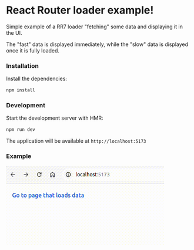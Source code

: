 # React Router loader example!

Simple example of a RR7 loader "fetching" some data and displaying it in the UI.

The "fast" data is displayed immediately, while the "slow" data is displayed once it is fully loaded.


### Installation

Install the dependencies:

```bash
npm install
```

### Development

Start the development server with HMR:

```bash
npm run dev
```

The application will be available at `http://localhost:5173`

### Example

![Loading in action](https://github.com/pappscalle/rr7-loading/blob/main/docs/input.gif)
